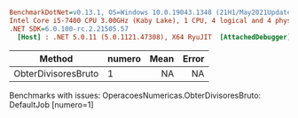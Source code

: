 ``` ini

BenchmarkDotNet=v0.13.1, OS=Windows 10.0.19043.1348 (21H1/May2021Update)
Intel Core i5-7400 CPU 3.00GHz (Kaby Lake), 1 CPU, 4 logical and 4 physical cores
.NET SDK=6.0.100-rc.2.21505.57
  [Host] : .NET 5.0.11 (5.0.1121.47308), X64 RyuJIT  [AttachedDebugger]


```
|              Method | numero | Mean | Error |
|-------------------- |------- |-----:|------:|
| ObterDivisoresBruto |      1 |   NA |    NA |

Benchmarks with issues:
  OperacoesNumericas.ObterDivisoresBruto: DefaultJob [numero=1]
